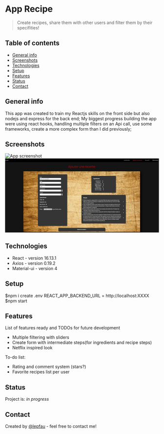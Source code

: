 # App Recipe

> Create recipes, share them with other users and filter them by their specifities!

## Table of contents

- [General info](#general-info)
- [Screenshots](#screenshots)
- [Technologies](#technologies)
- [Setup](#setup)
- [Features](#features)
- [Status](#status)
- [Contact](#contact)

## General info

This app was created to train my Reactjs skills on the front side but also nodejs and express for the back end;
My biggest progress building the app were using react hooks, handling multiple filters on an Api call, use some frameworks, create a more complex form than I did previously;

## Screenshots

![App screenshot](./public/recipeeapp.gif)
![Create form screenshot](./public/screencreate.png)

## Technologies

- React - version 16.13.1
- Axios - version 0.19.2
- Material-ui - version 4

## Setup

$npm i
create .env REACT_APP_BACKEND_URL = http://localhost:XXXX
$npm start

## Features

List of features ready and TODOs for future development

- Multiple filtering with sliders
- Create form with intermediate steps(for ingredients and recipe steps)
- Netflix inspired look

To-do list:

- Rating and comment system (stars?)
- Favorite recipes list per user

## Status

Project is: _in progress_

## Contact

Created by [@lepfau](https://www.github.com/lepfau) - feel free to contact me!
